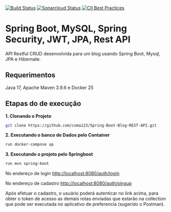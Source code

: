 [![Build Status](https://travis-ci.com/coma123/Spring-Boot-Blog-REST-API.svg?branch=development)](https://travis-ci.com/coma123/Spring-Boot-Blog-REST-API) [![Sonarcloud Status](https://sonarcloud.io/api/project_badges/measure?project=coma123_Spring-Boot-Blog-REST-API&metric=alert_status)](https://sonarcloud.io/dashboard?id=coma123_Spring-Boot-Blog-REST-API) [![CII Best Practices](https://bestpractices.coreinfrastructure.org/projects/3706/badge)](https://bestpractices.coreinfrastructure.org/projects/3706)

# Spring Boot, MySQL, Spring Security, JWT, JPA, Rest API

API Restful CRUD desenvolvida para um blog usando Spring Boot, Mysql, JPA e Hibernate.


## Requerimentos

Java 17, Apache Maven 3.9.6 e Docker 25


## Etapas do de execução

**1. Clonando o Projeto**

```bash
git clone https://github.com/coma123/Spring-Boot-Blog-REST-API.git
```

**2. Executando o banco de Dados pelo Container**
```bash
run docker-compose up 

```
**3. Executando o projeto pelo Springboot**
```bash
run mvn spring-boot

```

No endereço de login <http://localhost:8080/auth/login>

No endereço de cadastro <http://localhost:8080/auth/singup>

Após efetuar o cadastro, o usuário poderá autenticar no link acima, para obter o token de acesso as demais rotas enviadas que estarão
na collection que pode ser executada no aplicativo de preferencia (sugerido o Postman). 

